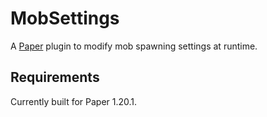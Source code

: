 # MobSettings

A [Paper](https://papermc.io/) plugin to modify mob spawning settings at runtime.

## Requirements
Currently built for Paper 1.20.1.
